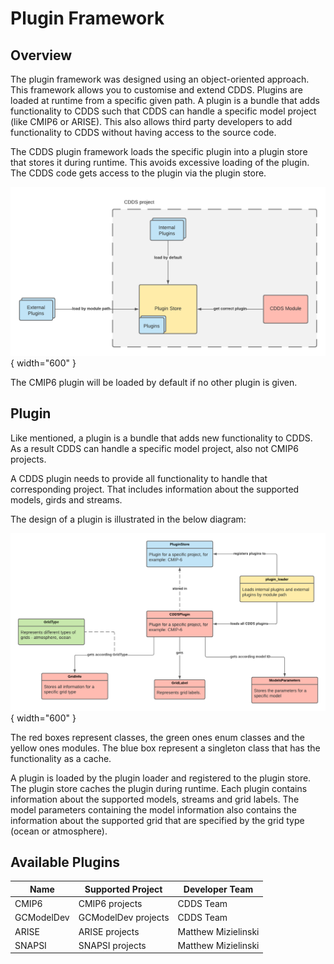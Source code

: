 # Plugin Framework

## Overview

The plugin framework was designed using an object-oriented approach. This framework allows you to customise and extend CDDS. 
Plugins are loaded at runtime from a specific given path. A plugin is a bundle that adds functionality to CDDS such that 
CDDS can handle a specific model project (like CMIP6 or ARISE). This also allows third party developers to add functionality 
to CDDS without having access to the source code. 

The CDDS plugin framework loads the specific plugin into a plugin store that stores it during runtime. This avoids excessive 
loading of the plugin. The CDDS code gets access to the plugin via the plugin store.

![Plugin Overview](images/plugins-overview.png){ width="600" }

The CMIP6 plugin will be loaded by default if no other plugin is given.

## Plugin

Like mentioned, a plugin is a bundle that adds new functionality to CDDS. As a result CDDS can handle a specific model project, 
also not CMIP6 projects.

A CDDS plugin needs to provide all functionality to handle that corresponding project. That includes information about the 
supported models, girds and streams.

The design of a plugin is illustrated in the below diagram:

![Plugin Structure](images/plugins-structure.png){ width="600" }

The red boxes represent classes, the green ones enum classes and the yellow ones modules. The blue box represent a singleton 
class that has the functionality as a cache.

A plugin is loaded by the plugin loader and registered to the plugin store. The plugin store caches the plugin during runtime. 
Each plugin contains information about the supported models, streams and grid labels. The model parameters containing the 
model information also contains the information about the supported grid that are specified by the grid type (ocean or atmosphere).

## Available Plugins

| Name       | Supported Project   | Developer Team      |
|------------|---------------------|---------------------|
| CMIP6      | CMIP6 projects      | CDDS Team           |
| GCModelDev | GCModelDev projects | CDDS Team           |
| ARISE      | ARISE projects      | Matthew Mizielinski |
| SNAPSI     | SNAPSI projects     | Matthew Mizielinski |